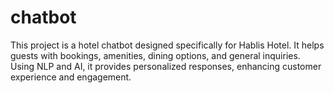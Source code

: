 # chatbot
This project is a hotel chatbot designed specifically for Hablis Hotel. It helps guests with bookings, amenities, dining options, and general inquiries. Using NLP and AI, it provides personalized responses, enhancing customer experience and engagement.
